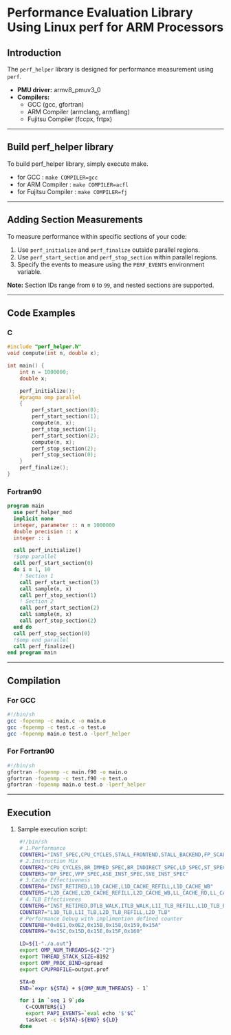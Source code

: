
# Performance Evaluation Library Using Linux perf for ARM Processors

## Introduction
The `perf_helper` library is designed for performance measurement using `perf`. 

- **PMU driver:**  armv8_pmuv3_0
- **Compilers:**  
  - GCC (gcc, gfortran)
  - ARM Compiler (armclang, armflang)
  - Fujitsu Compiler (fccpx, frtpx)

---

## Build perf_helper library
To build perf_helper library, simply execute make.
- for GCC : `make COMPILER=gcc`
- for ARM Compiler : `make COMPILER=acfl`
- for Fujitsu Compiler : `make COMPILER=fj`

---

## Adding Section Measurements
To measure performance within specific sections of your code:
1. Use `perf_initialize` and `perf_finalize` outside parallel regions.
2. Use `perf_start_section` and `perf_stop_section` within parallel regions.
3. Specify the events to measure using the `PERF_EVENTS` environment variable.

**Note:** Section IDs range from `0` to `99`, and nested sections are supported.

---

## Code Examples

### C
```c
#include "perf_helper.h"
void compute(int n, double x);

int main() {
    int n = 1000000;
    double x;

    perf_initialize();
    #pragma omp parallel
    {
        perf_start_section(0);
        perf_start_section(1);
        compute(n, x);
        perf_stop_section(1);
        perf_start_section(2);
        compute(n, x);
        perf_stop_section(2);
        perf_stop_section(0);
    }
    perf_finalize();
}
```

### Fortran90
```fortran
program main
  use perf_helper_mod
  implicit none
  integer, parameter :: n = 1000000
  double precision :: x
  integer :: i

  call perf_initialize()
  !$omp parallel
  call perf_start_section(0)
  do i = 1, 10
    ! Section 1
    call perf_start_section(1)
    call sample(n, x)
    call perf_stop_section(1)
    ! Section 2
    call perf_start_section(2)
    call sample(n, x)
    call perf_stop_section(2)
  end do
  call perf_stop_section(0)
  !$omp end parallel
  call perf_finalize()
end program main
```

---

## Compilation

### For GCC
```bash
#!/bin/sh
gcc -fopenmp -c main.c -o main.o
gcc -fopenmp -c test.c -o test.o
gcc -fopenmp main.o test.o -lperf_helper
```

### For Fortran90
```bash
#!/bin/sh
gfortran -fopenmp -c main.f90 -o main.o
gfortran -fopenmp -c test.f90 -o test.o
gfortran -fopenmp main.o test.o -lperf_helper
```

---

## Execution

1. Sample execution script:
```bash
    #!/bin/sh
    # 1.Performance
    COUNTER1="INST_SPEC,CPU_CYCLES,STALL_FRONTEND,STALL_BACKEND,FP_SCALE_OPS_SPEC,FP_FIXED_OPS_SPEC"
    # 2.Instruction Mix
    COUNTER2="CPU_CYCLES,BR_IMMED_SPEC,BR_INDIRECT_SPEC,LD_SPEC,ST_SPEC"
    COUNTER3="DP_SPEC,VFP_SPEC,ASE_INST_SPEC,SVE_INST_SPEC"
    # 3.Cache Effectiveness
    COUNTER4="INST_RETIRED,L1D_CACHE,L1D_CACHE_REFILL,L1D_CACHE_WB"
    COUNTER5="L2D_CACHE,L2D_CACHE_REFILL,L2D_CACHE_WB,LL_CACHE_RD,LL_CACHE_MISS_RD"
    # 4.TLB Effectivenes
    COUNTER6="INST_RETIRED,DTLB_WALK,ITLB_WALK,L1I_TLB_REFILL,L1D_TLB_REFILL"
    COUNTER7="L1D_TLB,L1I_TLB,L2D_TLB_REFILL,L2D_TLB"
    # Performance Debug with implimention defined counter
    COUNTER8="0x0E1,0x0E2,0x15B,0x158,0x159,0x15A"
    COUNTER9="0x15C,0x15D,0x15E,0x15F,0x160"

    LD=${1-"./a.out"}
    export OMP_NUM_THREADS=${2-"2"}
    export THREAD_STACK_SIZE=8192
    export OMP_PROC_BIND=spread
    export CPUPROFILE=output.prof

    STA=0
    END=`expr ${STA} + ${OMP_NUM_THREADS} - 1`

    for i in `seq 1 9`;do
      C=COUNTER${i}
      export PAPI_EVENTS=`eval echo '$'$C`
      taskset -c ${STA}-${END} ${LD}
    done
```

